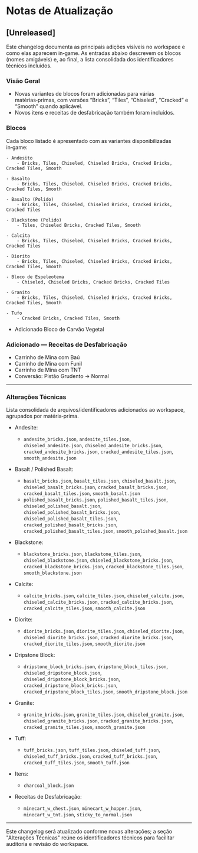 # Notas de Atualização

## [Unreleased]

Este changelog documenta as principais adições visíveis no workspace e como elas aparecem in‑game. As entradas abaixo descrevem os blocos (nomes amigáveis) e, ao final, a lista consolidada dos identificadores técnicos incluídos.

### Visão Geral
- Novas variantes de blocos foram adicionadas para várias matérias‑primas, com versões “Bricks”, “Tiles”, “Chiseled”, “Cracked” e “Smooth” quando aplicável.
- Novos itens e receitas de desfabricação também foram incluídos.

### Blocos
Cada bloco listado é apresentado com as variantes disponibilizadas in‑game:

    - Andesito
        - Bricks, Tiles, Chiseled, Chiseled Bricks, Cracked Bricks, Cracked Tiles, Smooth

    - Basalto
        - Bricks, Tiles, Chiseled, Chiseled Bricks, Cracked Bricks, Cracked Tiles, Smooth

    - Basalto (Polido)
        - Bricks, Tiles, Chiseled, Chiseled Bricks, Cracked Bricks, Cracked Tiles

    - Blackstone (Polido)
        - Tiles, Chiseled Bricks, Cracked Tiles, Smooth

    - Calcita
        - Bricks, Tiles, Chiseled, Chiseled Bricks, Cracked Bricks, Cracked Tiles

    - Diorito
        - Bricks, Tiles, Chiseled, Chiseled Bricks, Cracked Bricks, Cracked Tiles, Smooth
    
    - Bloco de Espeleotema
        - Chiseled, Chiseled Bricks, Cracked Bricks, Cracked Tiles

    - Granito
        - Bricks, Tiles, Chiseled, Chiseled Bricks, Cracked Bricks, Cracked Tiles, Smooth

    - Tufo
        - Cracked Bricks, Cracked Tiles, Smooth

- Adicionado Bloco de Carvão Vegetal

### Adicionado — Receitas de Desfabricação
- Carrinho de Mina com Baú
- Carrinho de Mina com Funil
- Carrinho de Mina com TNT
- Conversão: Pistão Grudento → Normal

---

### Alterações Técnicas
Lista consolidada de arquivos/identificadores adicionados ao workspace, agrupados por matéria‑prima.

- Andesite:
    - `andesite_bricks.json`, `andesite_tiles.json`, `chiseled_andesite.json`, `chiseled_andesite_bricks.json`, `cracked_andesite_bricks.json`, `cracked_andesite_tiles.json`, `smooth_andesite.json`

- Basalt / Polished Basalt:
    - `basalt_bricks.json`, `basalt_tiles.json`, `chiseled_basalt.json`, `chiseled_basalt_bricks.json`, `cracked_basalt_bricks.json`, `cracked_basalt_tiles.json`, `smooth_basalt.json`
    - `polished_basalt_bricks.json`, `polished_basalt_tiles.json`, `chiseled_polished_basalt.json`, `chiseled_polished_basalt_bricks.json`, `chiseled_polished_basalt_tiles.json`, `cracked_polished_basalt_bricks.json`, `cracked_polished_basalt_tiles.json`, `smooth_polished_basalt.json`

- Blackstone:
    - `blackstone_bricks.json`, `blackstone_tiles.json`, `chiseled_blackstone.json`, `chiseled_blackstone_bricks.json`, `cracked_blackstone_bricks.json`, `cracked_blackstone_tiles.json`, `smooth_blackstone.json`

- Calcite:
    - `calcite_bricks.json`, `calcite_tiles.json`, `chiseled_calcite.json`, `chiseled_calcite_bricks.json`, `cracked_calcite_bricks.json`, `cracked_calcite_tiles.json`, `smooth_calcite.json`

- Diorite:
    - `diorite_bricks.json`, `diorite_tiles.json`, `chiseled_diorite.json`, `chiseled_diorite_bricks.json`, `cracked_diorite_bricks.json`, `cracked_diorite_tiles.json`, `smooth_diorite.json`

- Dripstone Block:
    - `dripstone_block_bricks.json`, `dripstone_block_tiles.json`, `chiseled_dripstone_block.json`, `chiseled_dripstone_block_bricks.json`, `cracked_dripstone_block_bricks.json`, `cracked_dripstone_block_tiles.json`, `smooth_dripstone_block.json`

- Granite:
    - `granite_bricks.json`, `granite_tiles.json`, `chiseled_granite.json`, `chiseled_granite_bricks.json`, `cracked_granite_bricks.json`, `cracked_granite_tiles.json`, `smooth_granite.json`

- Tuff:
    - `tuff_bricks.json`, `tuff_tiles.json`, `chiseled_tuff.json`, `chiseled_tuff_bricks.json`, `cracked_tuff_bricks.json`, `cracked_tuff_tiles.json`, `smooth_tuff.json`

- Itens:
    - `charcoal_block.json`

- Receitas de Desfabricação:
    - `minecart_w_chest.json`, `minecart_w_hopper.json`, `minecart_w_tnt.json`, `sticky_to_normal.json`

---

Este changelog será atualizado conforme novas alterações; a seção "Alterações Técnicas" reúne os identificadores técnicos para facilitar auditoria e revisão do workspace.
